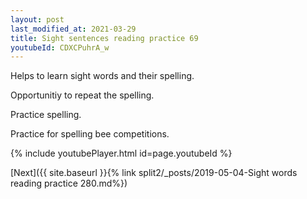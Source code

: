 ```yaml
---
layout: post
last_modified_at: 2021-03-29
title: Sight sentences reading practice 69
youtubeId: CDXCPuhrA_w
---
```

 
 
Helps to learn sight words and their spelling.

Opportunitiy to repeat the spelling. 

Practice spelling. 
 
Practice for spelling bee competitions. 
 
{% include youtubePlayer.html id=page.youtubeId %}
 
 

[Next]({{ site.baseurl }}{% link  split2/_posts/2019-05-04-Sight words reading practice 280.md%})
 
